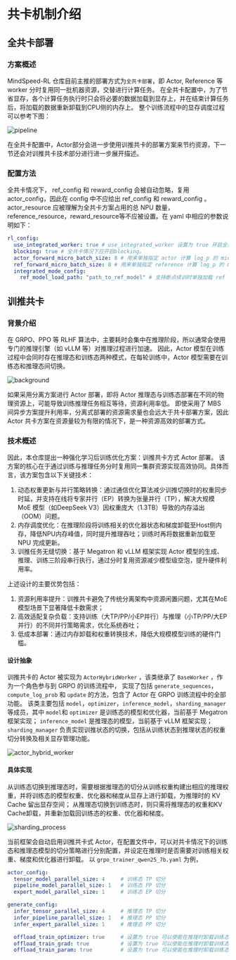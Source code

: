 # 共卡机制介绍

## 全共卡部署
### 方案概述
MindSpeed-RL 仓库目前主推的部署方式为`全共卡部署`，即 Actor, Reference 等 worker 分时复用同一批机器资源，交替进行计算任务。 在全共卡配置中，为了节省显存，各个计算任务执行时只会将必要的数据加载到显存上，并在结束计算任务后，将加载的数据重新卸载到CPU侧的内存上。
整个训练流程中的显存调度过程可以参考下图：

![pipeline](../../sources/images/integrated_worker/pipeline.png)

在全共卡配置中，Actor部分会进一步使用训推共卡的部署方案来节约资源，下一节还会对训推共卡技术部分进行进一步展开描述。

### 配置方法
全共卡情况下， ref_config 和 reward_config 会被自动忽略，复用 actor_config，因此在 config 中不应给出 ref_config 和 reward_config 。
actor_resource 应被理解为全共卡方案占用的总 NPU 数量，reference_resource，reward_resource等不应被设置。在 yaml 中相应的参数说明如下：

```yaml
rl_config:
  use_integrated_worker: true # use_integrated_worker 设置为 true 开启全共卡。
  blocking: true # 全共卡情况下应开启blocking。
  actor_forward_micro_batch_size: 8 # 用来单独指定 actor 计算 log_p 的 micro batch size，如果不配置，则复用actor_config 中训练使用的 micro_batch_size
  ref_forward_micro_batch_size: 8 # 用来单独指定 reference 计算 log_p 的 micro batch size，如果不配置，则复用actor_config 中训练使用的 micro_batch_size
  integrated_mode_config:
    ref_model_load_path: "path_to_ref_model" # 支持断点续训时单独加载 ref 权重，如果不配置，默认 ref 加载与 actor 相同的权重
```

## 训推共卡
### 背景介绍

在 GRPO、PPO 等 RLHF 算法中，主要耗时会集中在推理阶段，所以通常会使用专门的推理引擎（如 vLLM 等）对推理过程进行加速。 
因此，Actor 模型在训练过程中会同时存在推理态和训练态两种模式，在每轮训练中，Actor 模型需要在训练态和推理态间切换。

![background](../../sources/images/integrated_worker/background.jpg)

如果采用分离方案进行 Actor 部署，即将 Actor 推理态与训练态部署在不同的物理资源上，可能导致训练推理任务相互等待，资源利用率低。
即使采用了 MBS 间异步方案提升利用率，分离式部署的资源需求量也会远大于共卡部署方案，因此 Actor 共卡方案在资源量较为有限的情况下，是一种资源高效的部署方式。

### 技术概述

因此，本仓库提出一种强化学习后训练优化方案：训推共卡方式 Actor 部署。
该方案的核心在于通过训练与推理任务分时复用同一集群资源实现高效协同。具体而言，该方案包含以下关键技术：
1. 动态权重更新与并行策略转换：通过通信优化算法减少训推切换时的权重同步时延，并支持在线将专家并行（EP）转换为张量并行（TP），解决大规模 MoE 模型（如DeepSeek V3）因权重庞大（1.3TB）导致的内存溢出（OOM）问题。
2. 内存调度优化：在推理阶段将训练相关的优化器状态和梯度卸载至Host侧内存，降低NPU内存峰值，同时提升推理吞吐；训练时再将数据重新加载至 NPU 完成更新。
3. 训推任务无缝切换：基于 Megatron 和 vLLM 框架实现 Actor 模型的生成、推理、训练三阶段串行执行，通过分时复用资源减少模型级空泡，提升硬件利用率。

上述设计的主要优势包括：

1. 资源利用率提升：训推共卡避免了传统分离架构中资源闲置问题，尤其在MoE模型场景下显著降低卡数需求；
2. 高效适配复杂负载：支持训练（大TP/PP/小EP并行）与推理（小TP/PP/大EP并行）的不同并行策略需求，优化系统吞吐；
3. 低成本部署：通过内存卸载和权重转换技术，降低大规模模型训练的硬件门槛。

#### 设计抽象
训推共卡的 Actor 被实现为 `ActorHybridWorker` ，该类继承了 `BaseWorker` ，作为一个角色参与到 GRPO 的训练流程中， 
实现了包括 `generate_sequences`， `compute_log_prob` 和 `update` 的方法，包含了 Actor 在 GRPO 训练流程中的全部功能。
该类主要包括 `model`，`optimizer`，`inference_model`，`sharding_manager` 等成员，其中 `model`和 `optimizer` 是训练态的模型和优化器，当前基于 Megatron 框架实现；
`inference_model` 是推理态的模型，当前基于 vLLM 框架实现；`sharding_manager` 负责实现训推状态的切换，包括从训练状态到推理状态的权重切分转换及相关显存管理功能。

![actor_hybrid_worker](../../sources/images/integrated_worker/actor_hybrid_worker.jpg)

#### 具体实现

从训练态切换到推理态时，需要根据推理态的切分从训练权重构建出相应的推理权重，并将训练态的模型权重、优化器和梯度从显存上进行卸载，为推理时的 KV Cache 留出显存空间；
从推理态切换到训练态时，则只需将推理态的权重和KV Cache卸载，并重新加载回训练态的权重、优化器和梯度。

![sharding_process](../../sources/images/integrated_worker/sharding_process.jpg)

当前框架会自动启用训推共卡式 Actor，在配置文件中，可以对共卡情况下的训练态和推理态模型的切分策略进行分别配置，并设定在推理时是否需要对训练相关权重、梯度和优化器进行卸载。
以 `grpo_trainer_qwen25_7b.yaml` 为例，

```yaml
actor_config:
  tensor_model_parallel_size: 4     # 训练态 TP 切分
  pipeline_model_parallel_size: 1   # 训练态 PP 切分
  expert_model_parallel_size: 1     # 训练态 EP 切分

generate_config:
  infer_tensor_parallel_size: 4     # 推理态 TP 切分
  infer_pipeline_parallel_size: 1   # 推理态 PP 切分
  infer_expert_parallel_size: 1     # 推理态 PP 切分

  offload_train_optimizer: true     # 设置为 true 可以使能在推理时卸载训练态优化器
  offload_train_grad: true          # 设置为 true 可以使能在推理时卸载训练态梯度
  offload_train_param: true         # 设置为 true 可以使能在推理时卸载训练态权重
```


